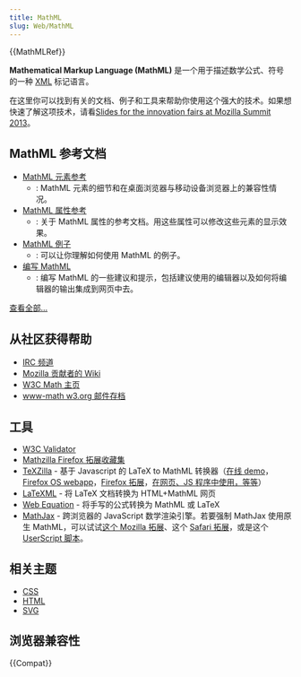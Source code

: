 ```yaml
---
title: MathML
slug: Web/MathML
---
```


{{MathMLRef}}

**Mathematical Markup Language (MathML)** 是一个用于描述数学公式、符号的一种 [XML](/zh-CN/docs/XML) 标记语言。

在这里你可以找到有关的文档、例子和工具来帮助你使用这个强大的技术。如果想快速了解这项技术，请看[Slides for the innovation fairs at Mozilla Summit 2013](http://fred-wang.github.io/MozSummitMathML/index.html)。

## MathML 参考文档

- [MathML 元素参考](/zh-CN/docs/Web/MathML/Element)
  - : MathML 元素的细节和在桌面浏览器与移动设备浏览器上的兼容性情况。
- [MathML 属性参考](/zh-CN/docs/Web/MathML/Attribute)
  - : 关于 MathML 属性的参考文档。用这些属性可以修改这些元素的显示效果。
- [MathML 例子](/zh-CN/docs/Web/MathML/Examples)
  - : 可以让你理解如何使用 MathML 的例子。
- [编写 MathML](/zh-CN/docs/Web/MathML/Authoring)
  - : 编写 MathML 的一些建议和提示，包括建议使用的编辑器以及如何将编辑器的输出集成到网页中去。

[查看全部...](/zh-CN/docs/tag/MathML)

## 从社区获得帮助

- [IRC 频道](irc://irc.mozilla.org/%23mathml)
- [Mozilla 贡献者的 Wiki](https://wiki.mozilla.org/MathML:Home_Page)
- [W3C Math 主页](https://www.w3.org/Math/)
- [www-math w3.org 邮件存档](https://lists.w3.org/Archives/Public/www-math/)

## 工具

- [W3C Validator](http://validator.w3.org)
- [Mathzilla Firefox 拓展收藏集](https://addons.mozilla.org/firefox/collections/fred_wang/mathzilla/)
- [TeXZilla](https://github.com/fred-wang/TeXZilla) - 基于 Javascript 的 LaTeX to MathML 转换器（[在线 demo](https://fred-wang.github.io/TeXZilla/)，[Firefox OS webapp](http://r-gaia-cs.github.io/TeXZilla-webapp/)，[Firefox 拓展](https://addons.mozilla.org/en-US/firefox/addon/texzilla/)，[在网页、JS 程序中使用，等等](https://github.com/fred-wang/TeXZilla/wiki/Using-TeXZilla)）
- [LaTeXML](http://dlmf.nist.gov/LaTeXML/) - 将 LaTeX 文档转换为 HTML+MathML 网页
- [Web Equation](http://webdemo.visionobjects.com/home.html#equation) - 将手写的公式转换为 MathML 或 LaTeX
- [MathJax](https://www.mathjax.org/) - 跨浏览器的 JavaScript 数学渲染引擎。若要强制 MathJax 使用原生 MathML，可以试试[这个 Mozilla 拓展](https://addons.mozilla.org/en-US/firefox/addon/mathjax-native-mathml/)、这个 [Safari 拓展](https://fred-wang.github.io/mathjax-native-mathml-safari/mathjax-native-mathml.safariextz)，或是这个 [UserScript 脚本](https://openuserjs.org/scripts/fred.wang/MathJax_Native_MathML/)。

## 相关主题

- [CSS](/zh-CN/docs/Web/CSS)
- [HTML](/zh-CN/docs/Web/HTML)
- [SVG](/zh-CN/docs/Web/SVG)

## 浏览器兼容性

{{Compat}}
